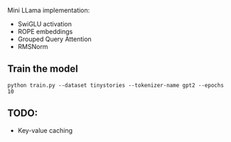 Mini LLama implementation:
- SwiGLU activation
- ROPE embeddings
- Grouped Query Attention
- RMSNorm

## Train the model
```
python train.py --dataset tinystories --tokenizer-name gpt2 --epochs 10
```

## TODO:
- Key-value caching
